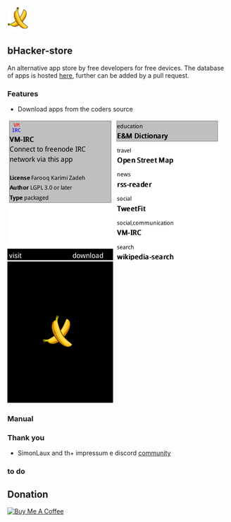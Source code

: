 ![logo](/images/logo.png) 

## bHacker-store

An alternative app store by free developers for free devices.
The database of apps is hosted [here](https://banana-hackers.gitlab.io/store-db), further can be added by a pull request.

### Features
+ Download apps from the coders source


![image-1](/images/image-1.png)
![image-2](/images/image-2.png)
![image-3](/images/image-3.png)


### Manual


### Thank you
+ SimonLaux and th+ impressum
e discord [community](https://discord.gg/t2CBPb)

### to do

## Donation
<a href="https://www.buymeacoffee.com/vj6Q8lR" target="_blank"><img src="https://cdn.buymeacoffee.com/buttons/lato-orange.png" alt="Buy Me A Coffee" style="height: 25px !important;width: 108px !important;" ></a>